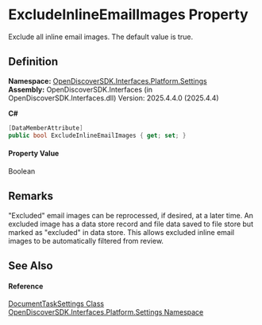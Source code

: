 # ExcludeInlineEmailImages Property


Exclude all inline email images. The default value is true.



## Definition
**Namespace:** <a href="a4de3d25-b44d-10c7-9f7b-6e96e612f300">OpenDiscoverSDK.Interfaces.Platform.Settings</a>  
**Assembly:** OpenDiscoverSDK.Interfaces (in OpenDiscoverSDK.Interfaces.dll) Version: 2025.4.4.0 (2025.4.4)

**C#**
``` C#
[DataMemberAttribute]
public bool ExcludeInlineEmailImages { get; set; }
```



#### Property Value
Boolean

## Remarks
"Excluded" email images can be reprocessed, if desired, at a later time. An excluded image has a data store record and file data saved to file store but marked as "excluded" in data store. This allows excluded inline email images to be automatically filtered from review.

## See Also


#### Reference
<a href="15834f2e-5778-5912-a2cc-a92e9d2e78fb">DocumentTaskSettings Class</a>  
<a href="a4de3d25-b44d-10c7-9f7b-6e96e612f300">OpenDiscoverSDK.Interfaces.Platform.Settings Namespace</a>  
